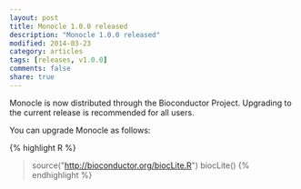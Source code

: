 ```yaml
---
layout: post
title: Monocle 1.0.0 released
description: "Monocle 1.0.0 released"
modified: 2014-03-23
category: articles
tags: [releases, v1.0.0]
comments: false
share: true
---
```


Monocle is now distributed through the Bioconductor Project. Upgrading to the current release is recommended for all users.  

You can upgrade Monocle as follows:

{% highlight R %}
> source("http://bioconductor.org/biocLite.R") 
> biocLite()
{% endhighlight %}


